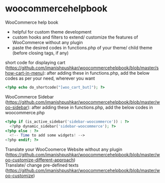 # woocommercehelpbook
WooCommerce help book
- helpful for custom theme development
- custom hooks and filters to extend/ customize the features of WooCommerce without any plugin
- paste the desired codes in functions.php of your theme/ child theme (before closing tags, if any)

short code for displaying cart (https://github.com/imanishpushkar/woocommercehelpbook/blob/master/show-cart-in-menu): after adding these in functions.php, add the below codes 
as per your need, wherever you want

```php
<?php echo do_shortcode("[woo_cart_but]"); ?>
```

WooCommerce Sidebar (https://github.com/imanishpushkar/woocommercehelpbook/blob/master/woo-sidebar):
after adding these in functions.php, add the below codes in woocommerce.php
 
```php
<?php if (is_active_sidebar('sidebar-woocommerce')) : ?>
  <?php dynamic_sidebar('sidebar-woocommerce'); ?>
<?php else : ?>
  <!-- Time to add some widgets! -->
<?php endif; ?>
```
Translate your WooCoomerce Website without any plugin (https://github.com/imanishpushkar/woocommercehelpbook/blob/master/woo-customize-different-approach)
<br/>
Translate/ change pre-defined texts (https://github.com/imanishpushkar/woocommercehelpbook/blob/master/woo-customize)
